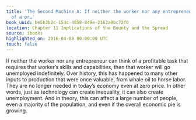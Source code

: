 ```yaml
---
title: 'The Second Machine A: If neither the worker nor any entrepreneur can think
  of a pr…'
book_uuid: be5b3b2c-154c-4858-849e-2163a9bc72f0
location: Chapter 11 Implications of the Bounty and the Spread
source: ibooks
highlighted_on: 2016-04-08 00:00:00 UTC
touch: false
---
```


If neither the worker nor any entrepreneur can think of a profitable task that requires that worker’s skills and capabilities, then that worker will go unemployed indefinitely. Over history, this has happened to many other inputs to production that were once valuable, from whale oil to horse labor. They are no longer needed in today’s economy even at zero price. In other words, just as technology can create inequality, it can also create unemployment. And in theory, this can affect a large number of people, even a majority of the population, and even if the overall economic pie is growing.